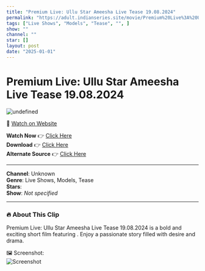```yaml
---
title: "Premium Live: Ullu Star Ameesha Live Tease 19.08.2024"
permalink: "https://adult.indianseries.site/movie/Premium%20Live%3A%20Ullu%20Star%20Ameesha%20Live%20Tease%2019.08.2024"
tags: ["Live Shows", "Models", "Tease", "", ]
show: ""
channel: ""
star: []
layout: post
date: "2025-01-01"
---
```


# Premium Live: Ullu Star Ameesha Live Tease 19.08.2024

![undefined](https://desisins.com/wp-content/uploads/2024/08/Premium-Live-Tease-Ullu-Star-Ameesha-DesiSins.com_.jpg)

🔗 [Watch on Website](https://adult.indianseries.site/movie/Premium%20Live%3A%20Ullu%20Star%20Ameesha%20Live%20Tease%2019.08.2024)

**Watch Now** 👉 [Click Here](https://adult.indianseries.site/movie/Premium%20Live%3A%20Ullu%20Star%20Ameesha%20Live%20Tease%2019.08.2024)  
**Download** 👉 [Click Here](https://adult.indianseries.site/movie/Premium%20Live%3A%20Ullu%20Star%20Ameesha%20Live%20Tease%2019.08.2024)  
**Alternate Source** 👉 [Click Here](https://adult.indianseries.site/movie/Premium%20Live%3A%20Ullu%20Star%20Ameesha%20Live%20Tease%2019.08.2024)

---

**Channel**: Unknown  
**Genre**: Live Shows, Models, Tease  
**Stars**:   
**Show**: *Not specified*

---

### 🔥 About This Clip

Premium Live: Ullu Star Ameesha Live Tease 19.08.2024 is a bold and exciting short film featuring . Enjoy a passionate story filled with desire and drama.
 
🖼️ Screenshot:  
![Screenshot](https://desisins.com/wp-content/uploads/2024/08/Premium-Live-Tease-Ullu-Star-Ameesha-DesiSins.com_.jpg)
